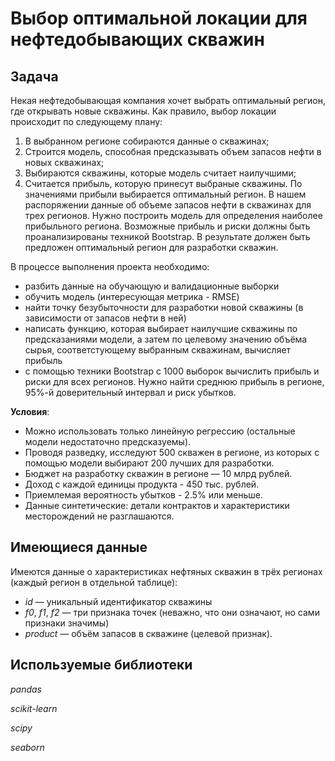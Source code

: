# Выбор оптимальной локации для нефтедобывающих скважин

## Задача
Некая нефтедобывающая компания хочет выбрать оптимальный регион, где открывать новые скважины.
Как правило, выбор локации происходит по следующему плану:
1. В выбранном регионе собираются данные о скважинах;
2. Строится модель, способная предсказывать объем запасов нефти в новых скважинах;
3. Выбираются скважины, которые модель считает наилучшими;
4. Считается прибыль, которую принесут выбраные скважины. По значениями прибыли выбирается оптимальный регион.
В нашем распоряжении данные об объеме запасов нефти в скважинах для трех регионов. Нужно построить модель для определения наиболее прибыльного региона. Возможные прибыль и риски должны быть проанализированы техникой Bootstrap. В результате должен быть предложен оптимальный регион для разработки скважин.

В процессе выполнения проекта необходимо:
- разбить данные на обучающую и валидационные выборки
- обучить модель (интересующая метрика - RMSE)
- найти точку безубыточности для разработки новой скважины (в зависимости от запасов нефти в ней)
- написать функцию, которая выбирает наилучшие скважины по предсказаниями модели, а затем по целевому значению объёма сырья, соответстующему выбранным скважинам, вычисляет прибыль  
- с помощью техники Bootstrap с 1000 выборок вычислить прибыль и риски для всех регионов. Нужно найти среднюю прибыль в регионе, 95%-й доверительный интервал и риск убытков.

**Условия**:
- Можно использовать только линейную регрессию (остальные модели недостаточно предсказуемы).
- Проводя разведку, исследуют 500 скважен в регионе, из которых с помощью модели выбирают 200 лучших для разработки.
- Бюджет на разработку скважин в регионе — 10 млрд рублей.
- Доход с каждой единицы продукта - 450 тыс. рублей.
- Приемлемая вероятность убытков - 2.5% или меньше.
- Данные синтетические: детали контрактов и характеристики месторождений не разглашаются.

## Имеющиеся данные
Имеются данные о характеристиках нефтяных скважин в трёх регионах (каждый регион в отдельной таблице):
- *id* — уникальный идентификатор скважины
- *f0*, *f1*, *f2* — три признака точек (неважно, что они означают, но сами признаки значимы)
- *product* — объём запасов в скважине (целевой признак).

## Используемые библиотеки
*pandas*

*scikit-learn*

*scipy*

*seaborn*
